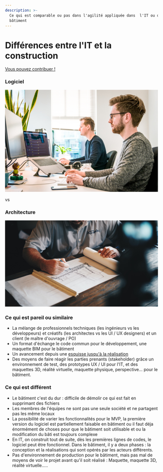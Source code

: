 ```yaml
---
description: >-
  Ce qui est comparable ou pas dans l'agilité appliquée dans  l'IT ou dans le
  bâtiment
---
```


# Différences entre l'IT et la construction

[Vous pouvez contribuer ! ](../communaute-agile-bim/contribuer.md)

### Logiciel 

![](../../.gitbook/assets/photo-1551434678-e076c223a692.jpeg)

vs 

### Architecture

![](../../.gitbook/assets/photo-1503387762-592deb58ef4e.jpeg)

### Ce qui est pareil ou similaire

* La mélange de professionnels techniques \(les ingénieurs vs les développeurs\) et créatifs \(les architectes vs les UI / UX designers\) et un client \(le maître d'ouvrage / PO\)
* Un format d'échange le code commun pour le développement, une maquette BIM pour le bâtiment
* Un avancement depuis une [esquisse jusqu'à la réalisation ](../methode-agile-bim/projet-construction-agile.md)
* Des moyens de faire réagir les parties prenants \(stakeholder\) grâce un environnement de test, des prototypes UX / UI pour l'IT, et des maquettes 3D, réalité virtuelle, maquette physique, perspective... pour le bâtiment.

### Ce qui est différent

* Le bâtiment c'est du dur : difficile de démolir ce qui est fait en supprimant des fichiers
* Les membres de l'équipes ne sont pas une seule société et ne partagent pas les même locaux 
* La possibilité de varier les fonctionnalités pour le MVP, la première version du logiciel est partiellement faisable en bâtiment ou il faut déja énormément de choses pour que le bâtiment  soit utilisable et ou la modification du bâti est toujours complexe
* En IT, on construit tout de suite, dès les premières lignes de codes, le logiciel peut être fonctionnel. Dans le bâtiment, il y a deux phases : la conception et la réalisations qui sont opérés par les acteurs différents.
* Pas d'environnement de production pour le bâtiment, mais pas mal de moyens de voir le projet avant qu'il soit réalisé : Maquette, maquette 3D, réalité virtuelle.....



